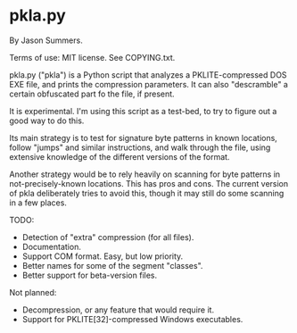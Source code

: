 # pkla.py

By Jason Summers.

Terms of use: MIT license. See COPYING.txt.

pkla.py ("pkla") is a Python script that analyzes a PKLITE-compressed DOS
EXE file, and prints the compression parameters. It can also "descramble"
a certain obfuscated part fo the file, if present.

It is experimental. I'm using this script as a test-bed, to try to figure
out a good way to do this.

Its main strategy is to test for signature byte patterns in known
locations, follow "jumps" and similar instructions, and walk through the
file, using extensive knowledge of the different versions of the format.

Another strategy would be to rely heavily on scanning for byte patterns in
not-precisely-known locations. This has pros and cons. The current version
of pkla deliberately tries to avoid this, though it may still do some
scanning in a few places.

TODO:
* Detection of "extra" compression (for all files).
* Documentation.
* Support COM format. Easy, but low priority.
* Better names for some of the segment "classes".
* Better support for beta-version files.

Not planned:
* Decompression, or any feature that would require it.
* Support for PKLITE[32]-compressed Windows executables.
